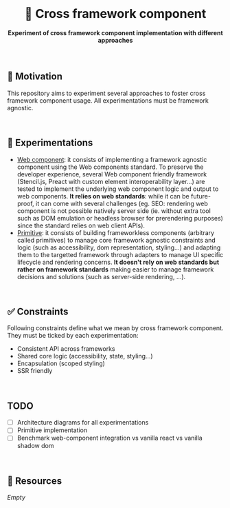 <br>
<div align="center">
    <h1>🧪 Cross framework component</h1>
    <strong>Experiment of cross framework component implementation with different approaches</strong>
</div>
<br>
<br>

## 🤔 Motivation

This repository aims to experiment several approaches to foster cross framework component usage.
All experimentations must be framework agnostic.

<br>

## 🧪 Experimentations

- [Web component](web-component): it consists of implementing a framework agnostic component using the Web components standard. To preserve the developer experience, several Web component friendly framework (Stencil.js, Preact with custom element interoperability layer...) are tested to implement the underlying web component logic and output to web components. **It relies on web standards**: while it can be future-proof, it can come with several challenges (eg. SEO: rendering web component is not possible natively server side (ie. without extra tool such as DOM emulation or headless browser for prerendering purposes) since the standard relies on web client APIs).
- [Primitive](primitive): it consists of building frameworkless components (arbitrary called primitives) to manage core framework agnostic constraints and logic (such as accessibility, dom representation, styling...) and adapting them to the targetted framework through adapters to manage UI specific lifecycle and rendering concerns. **It doesn't rely on web standards but rather on framework standards** making easier to manage framework decisions and solutions (such as server-side rendering, ...). 

<br>

## ✅ Constraints

Following constraints define what we mean by cross framework component. They must be ticked by each experimentation:

- Consistent API across frameworks
- Shared core logic (accessibility, state, styling...)
- Encapsulation (scoped styling)
- SSR friendly

<br>

## TODO

- [ ] Architecture diagrams for all experimentations
- [ ] Primitive implementation
- [ ] Benchmark web-component integration vs vanilla react vs vanilla shadow dom

<br>

## 📕 Resources

*Empty*